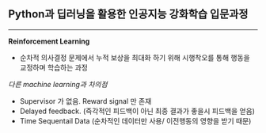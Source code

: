 ## Python과 딥러닝을 활용한 인공지능 강화학습 입문과정

----

**Reinforcement Learning**
- 순차적 의사결정 문제에서 누적 보상을 최대화 하기 위해 시행착오를 통해 행동을 교정하며 학습하는 과정 

*다른 machine learning과 차의점*
- Supervisor 가 없음. Reward signal 만 존재
- Delayed feedback. (즉각적인 피드백이 아닌 최종 결과가 좋을시 피드백을 얻음)
- Time Sequentail Data (순차적인 데이터만 사용/ 이전행동의 영향을 받기 때문)



